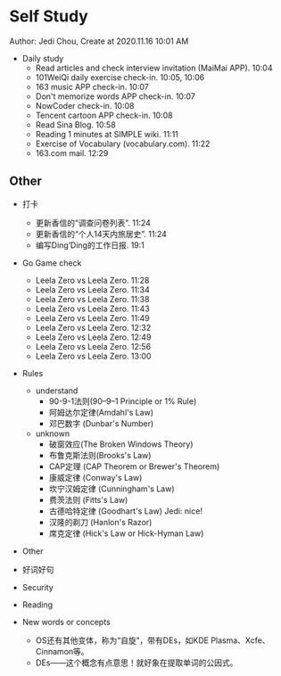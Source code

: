 # Self Study

Author: Jedi Chou, Create at 2020.11.16 10:01 AM

* Daily study
  * Read articles and check interview invitation (MaiMai APP). 10:04
  * 101WeiQi daily exercise check-in. 10:05, 10:06
  * 163 music APP check-in. 10:07
  * Don't memorize words APP check-in. 10:07
  * NowCoder check-in. 10:08
  * Tencent cartoon APP check-in. 10:08
  * Read Sina Blog. 10:58
  * Reading 1 minutes at SIMPLE wiki. 11:11
  * Exercise of Vocabulary (vocabulary.com). 11:22
  * 163.com mail. 12:29

## Other

* 打卡
  * 更新香信的“调查问卷列表”. 11:24
  * 更新香信的“个人14天内旅居史”. 11:24
  * 编写Ding’Ding的工作日报. 19:1

* Go Game check
  * Leela Zero vs Leela Zero. 11:28
  * Leela Zero vs Leela Zero. 11:34
  * Leela Zero vs Leela Zero. 11:38
  * Leela Zero vs Leela Zero. 11:43
  * Leela Zero vs Leela Zero. 11:49
  * Leela Zero vs Leela Zero. 12:32
  * Leela Zero vs Leela Zero. 12:49
  * Leela Zero vs Leela Zero. 12:56
  * Leela Zero vs Leela Zero. 13:00

* Rules
  * understand
    * 90-9-1法则(90–9–1 Principle or 1% Rule)
    * 阿姆达尔定律(Amdahl's Law)
    * 邓巴数字 (Dunbar's Number)
  * unknown
    * 破窗效应(The Broken Windows Theory)
    * 布鲁克斯法则(Brooks's Law)
    * CAP定理 (CAP Theorem or Brewer's Theorem)
    * 康威定律 (Conway's Law)
    * 坎宁汉姆定律 (Cunningham's Law)
    * 费茨法则 (Fitts's Law)
    * 古德哈特定律 (Goodhart's Law) Jedi: nice!
    * 汉隆的剃刀 (Hanlon's Razor)
    * 席克定律 (Hick's Law or Hick-Hyman Law)
* Other
* 好词好句
* Security
* Reading
* New words or concepts
  * OS还有其他变体，称为“自旋”，带有DEs，如KDE Plasma、Xcfe、Cinnamon等。
  * DEs——这个概念有点意思！就好象在提取单词的公因式。
